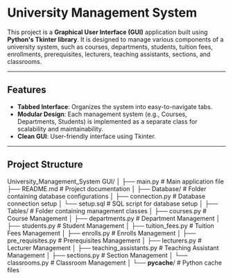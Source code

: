 # University Management System

This project is a **Graphical User Interface (GUI)** application built using **Python's Tkinter library**. It is designed to manage various components of a university system, such as courses, departments, students, tuition fees, enrollments, prerequisites, lecturers, teaching assistants, sections, and classrooms.

---

## **Features**
- **Tabbed Interface**: Organizes the system into easy-to-navigate tabs.
- **Modular Design**: Each management system (e.g., Courses, Departments, Students) is implemented as a separate class for scalability and maintainability.
- **Clean GUI**: User-friendly interface using Tkinter.

---

## **Project Structure**
University_Management_System GUI/
│
├── main.py                      # Main application file
├── README.md                    # Project documentation
│
├── Database/                    # Folder containing database configurations
│   ├── connection.py            # Database connection setup
│   └── setup.sql                # SQL script for database setup
│
├── Tables/                      # Folder containing management classes
│   ├── courses.py               # Course Management
│   ├── departments.py           # Department Management
│   ├── students.py              # Student Management
│   ├── tuition_fees.py          # Tuition Fees Management
│   ├── enrolls.py               # Enrolls Management
│   ├── pre_requisites.py        # Prerequisites Management
│   ├── lecturers.py             # Lecturer Management
│   ├── teaching_assistants.py   # Teaching Assistant Management
│   ├── sections.py              # Section Management
│   └── classrooms.py            # Classroom Management
│
└── __pycache__/                 # Python cache files
